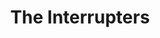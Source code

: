 ---
title: "The Interrupters"
summary: "The Interrupters are an American ska punk band formed in Los Angeles, California, in 2011. The band comprises lead vocalist Aimee Interrupter, drummer Jesse Bivona, bassist Justin Bivona, and guitarist Kevin Bivona. They have released four studio albums. The latest, In the Wild, was released in 2022, along with the album's lead single, \"Raised by Wolves\"."
image: "the-interrupters.jpg"
apple_music_artist_url: "https://music.apple.com/gb/artist/the-interrupters/886243994"
wikipedia_url: "https://en.wikipedia.org/wiki/The_Interrupters_(band)"
---